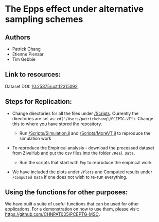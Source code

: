 # The Epps effect under alternative sampling schemes

## Authors
* Patrick Chang
* Etienne Pienaar
* Tim Gebbie

## Link to resources:

Dataset DOI: [10.25375/uct.12315092](https://zivahub.uct.ac.za/articles/Using_the_Epps_effect_to_detect_discrete_data_generating_processes_Dataset/12315092/1)

## Steps for Replication:
- Change directories for all the files under [/Scripts](https://github.com/CHNPAT005/PCRBTG-VT/tree/main/Scripts). Currently the directories are set as: `cd("/Users/patrickchang1/PCEPTG-VT")`. Change this to where you have stored the repository. 

	- Run [/Scripts/Simulation.jl](https://github.com/CHNPAT005/PCRBTG-VT/blob/main/Scripts/Simulation.jl) and [/Scripts/MoreVT.jl](https://github.com/CHNPAT005/PCRBTG-VT/blob/main/Scripts/MoreVT.jl) to reproduce the simulation work
	
 - To reproduce the Empirical analysis - download the processed dataset from ZivaHub and put the csv files into the folder `/Real Data`.
 	- Run the scripts that start with `Emp` to reproduce the empirical work

- We have included the plots under `/Plots` and Computed results under `/Computed Data` if one does not wish to re-run everything.

## Using the functions for other purposes:

We have built a suite of useful functions that can be used for other applications. For a demonstration on how to use them, please visit: https://github.com/CHNPAT005/PCEPTG-MSC.